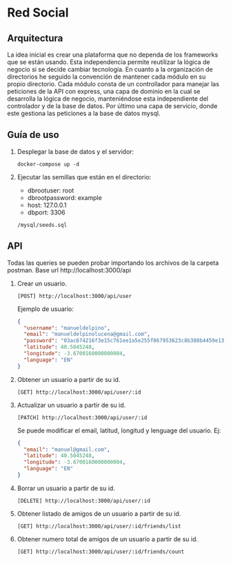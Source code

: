 # Red Social

## Arquitectura

La idea inicial es crear una plataforma que no dependa de los frameworks que se están usando.
Esta independencia permite reutilizar la lógica de negocio si se decide cambiar tecnología.
En cuanto a la organización de directorios he seguido la convención de mantener cada módulo en su propio directorio.
Cada módulo consta de un controllador para manejar las peticiones de la API con express, una capa de dominio en la cual
se desarrolla la lógica de negocio, manteniéndose esta independiente del controlador y de la base de datos.
Por último una capa de servicio, donde este gestiona las peticiones a la base de datos mysql.

## Guía de uso

1. Desplegar la base de datos y el servidor:
   ```
   docker-compose up -d
   ```
2. Ejecutar las semillas que están en el directorio:

   - dbrootuser: root
   - dbrootpassword: example
   - host: 127.0.0.1
   - dbport: 3306

   ```
   /mysql/seeds.sql
   ```

## API

Todas las queries se pueden probar importando los archivos de la carpeta postman.
Base url http://localhost:3000/api

1. Crear un usuario.

   ```
   [POST] http://localhost:3000/api/user
   ```

   Ejemplo de usuario:

   ```json
   {
     "username": "manueldelpino",
     "email": "manueldelpinolucena@gmail.com",
     "password": "03ac674216f3e15c761ee1a5e255f067953623c8b388b4459e13f978d7c846f4",
     "latitude": 40.5045248,
     "longitude": -3.6700160000000004,
     "language": "EN"
   }
   ```

2. Obtener un usuario a partir de su id.

   ```
   [GET] http://localhost:3000/api/user/:id
   ```

3. Actualizar un usuario a partir de su id.
   ```
   [PATCH] http://localhost:3000/api/user/:id
   ```
   Se puede modificar el email, latitud, longitud y lenguage del usuario. Ej:
   ```json
   {
     "email": "manuel@gmail.com",
     "latitude": 40.5045248,
     "longitude": -3.6700160000000004,
     "language": "EN"
   }
   ```
4. Borrar un usuario a partir de su id.

   ```
   [DELETE] http://localhost:3000/api/user/:id
   ```

5. Obtener listado de amigos de un usuario a partir de su id.
   ```
   [GET] http://localhost:3000/api/user/:id/friends/list
   ```
6. Obtener numero total de amigos de un usuario a partir de su id.
   ```
   [GET] http://localhost:3000/api/user/:id/friends/count
   ```
